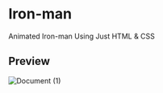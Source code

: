 # Iron-man
Animated Iron-man Using Just HTML &amp; CSS

## Preview
![Document (1)](https://user-images.githubusercontent.com/59678435/195485023-9db2b3d1-d46e-4f64-8bd9-36bba471b5dc.png)
